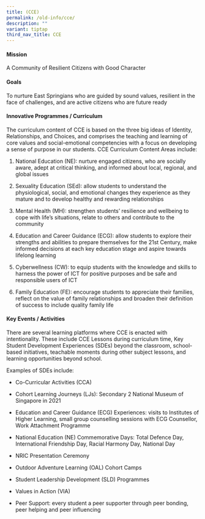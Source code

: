 ```yaml
---
title: (CCE)
permalink: /old-info/cce/
description: ""
variant: tiptap
third_nav_title: CCE
---
```

<h4><strong>Mission</strong></h4>
<p>A Community of Resilient Citizens with Good Character</p>
<h4><strong>Goals</strong></h4>
<p>To nurture East Springians who are guided by sound values, resilient in
the face of challenges, and are active citizens who are future ready</p>
<h4><strong>Innovative Programmes / Curriculum</strong></h4>
<p>The curriculum content of CCE is based on the three big ideas of Identity,
Relationships, and Choices, and comprises the teaching and learning of
core values and social-emotional competencies with a focus on developing
a sense of purpose in our students. CCE Curriculum Content Areas include:</p>
<ol data-tight="true" class="tight">
<li>
<p>National Education (NE): nurture engaged citizens, who are socially aware,
adept at critical thinking, and informed about local, regional, and global
issues</p>
</li>
<li>
<p>Sexuality Education (SEd): allow students to understand the physiological,
social, and emotional changes they experience as they mature and to develop
healthy and rewarding relationships</p>
</li>
<li>
<p>Mental Health (MH): strengthen students’ resilience and wellbeing to cope
with life’s situations, relate to others and contribute to the community</p>
</li>
<li>
<p>Education and Career Guidance (ECG): allow students to explore their strengths
and abilities to prepare themselves for the 21st Century, make informed
decisions at each key education stage and aspire towards lifelong learning</p>
</li>
<li>
<p>Cyberwellness (CW): to equip students with the knowledge and skills to
harness the power of ICT for positive purposes and be safe and responsible
users of ICT</p>
</li>
<li>
<p>Family Education (FE): encourage students to appreciate their families,
reflect on the value of family relationships and broaden their definition
of success to include quality family life</p>
</li>
</ol>
<h4><strong>Key Events / Activities</strong></h4>
<p>There are several learning platforms where CCE is enacted with intentionality.
These include CCE Lessons during curriculum time, Key Student Development
Experiences (SDEs) beyond the classroom, school-based initiatives, teachable
moments during other subject lessons, and learning opportunities beyond
school.</p>
<p>Examples of SDEs include:</p>
<ul data-tight="true" class="tight">
<li>
<p>Co-Curricular Activities (CCA)</p>
</li>
<li>
<p>Cohort Learning Journeys (LJs): Secondary 2 National Museum of Singapore
in 2021</p>
</li>
<li>
<p>Education and Career Guidance (ECG) Experiences: visits to Institutes
of Higher Learning, small group counselling sessions with ECG Counsellor,
Work Attachment Programme</p>
</li>
<li>
<p>National Education (NE) Commemorative Days: Total Defence Day, International
Friendship Day, Racial Harmony Day, National Day</p>
</li>
<li>
<p>NRIC Presentation Ceremony</p>
</li>
<li>
<p>Outdoor Adventure Learning (OAL) Cohort Camps</p>
</li>
<li>
<p>Student Leadership Development (SLD) Programmes</p>
</li>
<li>
<p>Values in Action (VIA)</p>
</li>
<li>
<p>Peer Support: every student a peer supporter through peer bonding, peer
helping and peer influencing</p>
</li>
</ul>
<p></p>
